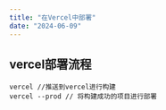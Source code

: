```yaml
---
title: "在Vercel中部署"
date: "2024-06-09"
---
```

## vercel部署流程
```
vercel //推送到vercel进行构建
vercel --prod // 将构建成功的项目进行部署
```